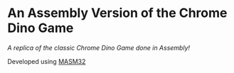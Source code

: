 # An Assembly Version of the Chrome Dino Game
_A replica of the classic Chrome Dino Game done in Assembly!_

Developed using [MASM32](http://masm32.com/) 
